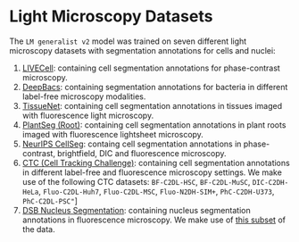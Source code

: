 # Light Microscopy Datasets

The `LM generalist v2` model was trained on seven different light microscopy datasets with segmentation annotations for cells and nuclei:

1. [LIVECell](https://sartorius-research.github.io/LIVECell/): containing cell segmentation annotations for phase-contrast microscopy.
2. [DeepBacs](https://github.com/HenriquesLab/DeepBacs): containing segmentation annotations for bacteria in different label-free microscopy modalities.
3. [TissueNet](https://datasets.deepcell.org/): containing cell segmentation annotations in tissues imaged with fluorescence light microscopy.
4. [PlantSeg (Root)](https://osf.io/2rszy/): containing cell segmentation annotations in plant roots imaged with fluorescence lightsheet microscopy.
5. [NeurIPS CellSeg](https://neurips22-cellseg.grand-challenge.org/): containg cell segmentation annotations in phase-contrast, brightfield, DIC and fluorescence microscopy.
6. [CTC (Cell Tracking Challenge)](https://celltrackingchallenge.net/2d-datasets/): containing cell segmentation annotations in different label-free and fluorescence microscopy settings. We make use of the following CTC datasets: `BF-C2DL-HSC`, `BF-C2DL-MuSC`, `DIC-C2DH-HeLa`, `Fluo-C2DL-Huh7`, `Fluo-C2DL-MSC`, `Fluo-N2DH-SIM+`, `PhC-C2DH-U373`, `PhC-C2DL-PSC"`]
7. [DSB Nucleus Segmentation](https://www.kaggle.com/c/data-science-bowl-2018): containing nucleus segmentation annotations in fluorescence microscopy. We make use of [this subset](https://github.com/stardist/stardist/releases/download/0.1.0/dsb2018.zip) of the data.
